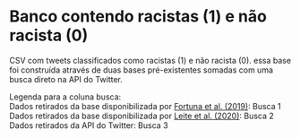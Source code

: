 # Banco contendo racistas (1) e não racista (0)
CSV com tweets classificados como racistas (1) e não racista (0). essa base foi construída através de duas bases pré-existentes somadas com uma busca direto na API do Twitter.

Legenda para a coluna busca:<br>
Dados retirados da base disponibilizada por <a href="https://aclanthology.org/W19-3510/" target="_blank"> Fortuna et al. (2019)</a>: Busca 1<br>
Dados retirados da base disponibilizada por <a href="https://aclanthology.org/2020.aacl-main.91" target="_blank"> Leite et al. (2020)</a>: Busca 2<br>
Dados retirados da API do Twitter: Busca 3

